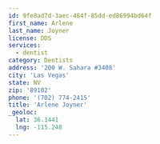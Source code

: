 ```yaml
---
id: 9fe8ad7d-3aec-484f-85dd-ed86994bd64f
first_name: Arlene
last_name: Joyner
license: DDS
services:
  - dentist
category: Dentists
address: '200 W. Sahara #3408'
city: 'Las Vegas'
state: NV
zip: '89102'
phone: '(702) 774-2415'
title: 'Arlene Joyner'
_geoloc:
  lat: 36.1441
  lng: -115.248
---
```

